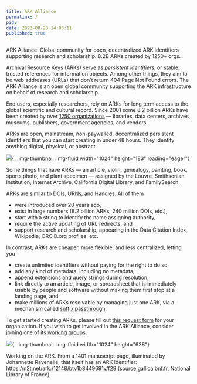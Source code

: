 ```yaml
---
title: ARK Alliance
permalink: /
pid:
date: 2023-08-23 14:03:11
published: true
---
```


ARK Alliance: Global community for open, decentralized ARK identifiers
supporting research and scholarship. 8.2B ARKs created by 1250+ orgs.

<!--more-->

Archival Resource Keys (ARKs) serve as *persistent identifiers*, or stable,
trusted references for information objects. Among other things, they aim to be
web addresses (URLs) that don’t return 404 Page Not Found errors. The ARK
Alliance is an open global community supporting the ARK infrastructure on
behalf of research and scholarship.

End users, especially researchers, rely on ARKs for long term access to the
global scientific and cultural record. Since 2001 some 8.2 billion ARKs have
been created by over [1250 organizations] — libraries, data centers, archives,
museums, publishers, government agencies, and vendors.

ARKs are open, mainstream, non-paywalled, decentralized persistent identifiers
that you can start creating in under 48 hours. They identify anything digital,
physical, or abstract.

![][1]{: .img-thumbnail .img-fluid width="1024" height="183" loading="eager"}

Some things that have ARKs — an article, violin, genealogy, painting, book,
sports photo, and plant specimen — assigned by the Louvre, Smithsonian
Institution, Internet Archive, California Digital Library, and FamilySearch.

ARKs are similar to DOIs, URNs, and Handles. All of them

-   were introduced over 20 years ago,
-   exist in large numbers (8.2 billion ARKs, 240 million DOIs, etc.),
-   start with a string to identify the name assigning authority,
-   require the active updating of URL redirects, and
-   support research and scholarship, appearing in the Data Citation Index,
    Wikipedia, ORCiD.org profiles, etc.

In contrast, ARKs are cheaper, more flexible, and less centralized, letting you

-   create unlimited identifiers without paying for the right to do so,
-   add any kind of metadata, including no metadata,
-   append extensions and query strings during resolution,
-   link directly to an article, image, or spreadsheet that is immediately
    usable by people and software without making them first stop at a landing
    page, and
-   make millions of ARKs resolvable by managing just one ARK, via a mechanism
    called [suffix passthrough].

To get started creating ARKs, please fill out [this request form] for your
organization. If you wish to get involved in the ARK Alliance, consider
joining one of its [working groups].

![][2]{: .img-thumbnail .img-fluid width="1024" height="638"}

Working on the ARK. From a 1401 manuscript page, illuminated by Johannette
Ravenelle, that itself has an ARK identifier:
<https://n2t.net/ark:/12148/btv1b8449691v/f29> (source gallica.bnf.fr,
National Library of France).


[1250 organizations]: community.md
[1]: ../assets/images/pages/index/ark_things.png
[suffix passthrough]: about-ark-naans-and-systems.md#n2t-feature-suffix-passthrough
[this request form]: https://goo.gl/forms/bmckLSPpbzpZ5dix1
[working groups]: https://wiki.lyrasis.org/display/ARKs/ARKs+in+the+Open+Project
[2]: ../assets/images/pages/index/cropped-ARKsInTheOpen-1536x957.jpg

